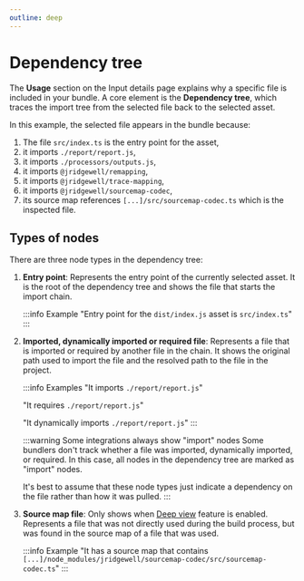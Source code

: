 ```yaml
---
outline: deep
---
```


# Dependency tree

The **Usage** section on the Input details page explains why a specific file is included in your bundle. A core element is the **Dependency tree**, which traces the import tree from the selected file back to the selected asset.

<CustomImage
  src="/dependency-tree.jpg"
  alt="Dependency tree showing the import chain from the selected file up to the asset it is part of"
/>

In this example, the selected file appears in the bundle because:

1. The file `src/index.ts` is the entry point for the asset,
2. it imports `./report/report.js`,
3. it imports `./processors/outputs.js`,
4. it imports `@jridgewell/remapping`,
5. it imports `@jridgewell/trace-mapping`,
6. it imports `@jridgewell/sourcemap-codec`,
7. its source map references `[...]/src/sourcemap-codec.ts` which is the inspected file.

## Types of nodes

There are three node types in the dependency tree:

1. **Entry point**: Represents the entry point of the currently selected asset. It is the root of the dependency tree and shows the file that starts the import chain.

    :::info Example
    "Entry point for the `dist/index.js` asset is `src/index.ts`"
    :::

2. **Imported, dynamically imported or required file**: Represents a file that is imported or required by another file in the chain. It shows the original path used to import the file and the resolved path to the file in the project.

    :::info Examples
    "It imports `./report/report.js`"

    "It requires `./report/report.js`"

    "It dynamically imports `./report/report.js`"
    :::

    :::warning Some integrations always show "import" nodes
    Some bundlers don't track whether a file was imported, dynamically imported, or required. In this case, all nodes in the dependency tree are marked as "import" nodes.

    It's best to assume that these node types just indicate a dependency on the file rather than how it was pulled.
    :::

3. **Source map file**: Only shows when [Deep view](/features/deep-view) feature is enabled. Represents a file that was not directly used during the build process, but was found in the source map of a file that was used.

    :::info Example
    "It has a source map that contains `[...]/node_modules/jridgewell/sourcemap-codec/src/sourcemap-codec.ts`"
    :::
